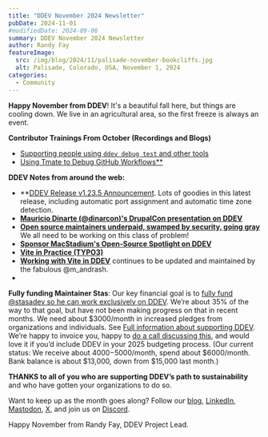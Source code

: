 ```yaml
---
title: "DDEV November 2024 Newsletter"
pubDate: 2024-11-01
#modifiedDate: 2024-09-06
summary: DDEV November 2024 Newsletter
author: Randy Fay
featureImage:
  src: /img/blog/2024/11/palisade-november-bookcliffs.jpg
  alt: Palisade, Colorado, USA, November 1, 2024
categories:
  - Community
---
```


**Happy November from DDEV**! It's a beautiful fall here, but things are cooling down. We live in an agricultural area, so the first freeze is always an event.

**Contributor Trainings From October (Recordings and Blogs)**

* [Supporting people using `ddev debug test` and other tools](ddev-debug-test-contributor-training.md)
* [Using Tmate to Debug GitHub Workflows**](tmate-github-actions-contributor-training.md)

**DDEV Notes from around the web:**

- **[DDEV Release v1.23.5 Announcement](https://ddev.com/blog/release-v1235-auto-port-assignment). Lots of goodies in this latest release, including automatic port assignment and automatic time zone detection.
- **[Mauricio Dinarte (@dinarcon)'s DrupalCon presentation on DDEV](https://www.youtube.com/watch?v=nPJC7BbiGNw&list=PLpeDXSh4nHjQOfQV-BUgoxHXlr4tHlhPO&index=16&pp=iAQB)**
- **[Open source maintainers underpaid, swamped by security, going gray](https://www.theregister.com/2024/09/18/open_source_maintainers_underpaid/)** We all need to be working on this class of problem!
- **[Sponsor MacStadium's Open-Source Spotlight on DDEV](https://www.macstadium.com/blog/mac-open-source-hosting-spotlight-ddev)**
- **[Vite in Practice (TYPO3)](https://docs.typo3.org/p/praetorius/vite-asset-collector/main/en-us/)**
- **[Working with Vite in DDEV](https://ddev.com/blog/working-with-vite-in-ddev/)** continues to be updated and maintained by the fabulous @m_andrash.
- 

**Fully funding Maintainer Stas**: Our key financial goal is to [fully fund @stasadev so he can work exclusively on DDEV](https://ddev.com/blog/lets-fund-stas-maintainer/). We’re about 35% of the way to that goal, but have not been making progress on that in recent months. We need about $3000/month in increased pledges from organizations and individuals. See [Full information about supporting DDEV](https://github.com/sponsors/ddev). We’re happy to invoice you, happy to [do a call discussing this](https://cal.com/randyfay/30min), and would love it if you’d include DDEV in your 2025 budgeting process. (Our current status: We receive about $4000-$5000/month, spend about $6000/month. Bank balance is about $13,000, down from $15,000 last month.)

**THANKS to all of you who are supporting DDEV’s path to sustainability** and who have gotten your organizations to do so.

Want to keep up as the month goes along? Follow our [blog](https://ddev.com/blog/), [LinkedIn](https://www.linkedin.com/company/ddev-foundation), [Mastodon](https://fosstodon.org/@ddev), [X,](https://x.com/randyfay) and join us on [Discord](https://discord.gg/5wjP76mBJD).

Happy November from Randy Fay, DDEV Project Lead.
